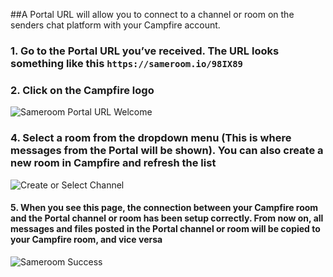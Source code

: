 ##A Portal URL will allow you to connect to a channel or room on the senders chat platform with your Campfire account. 

### 1. Go to the Portal URL you’ve received. The URL looks something like this `https://sameroom.io/98IX89`

### 2. Click on the Campfire logo
![Sameroom Portal URL Welcome](https://in.kato.im/b450e18e6de4847cc19396187d655a94b4a7bb5f6c417d0f7ba124d942f6738d/Sameroom-Select-Platform-_0000_campfire.png)

### 4. Select a room from the dropdown menu (This is where messages from the Portal will be shown). You can also create a new room in Campfire and refresh the list
![Create or Select Channel](https://in.kato.im/f3e2a5d2c14da062602e45bc1cf2b495b672087398f28d09162ded75ff6a848b/Sameroom%20Join%20Portal%20Select%20Room%20ALL.png)

#### 5. When you see this page, the connection between your Campfire room and the Portal channel or room has been setup correctly. From now on, all messages and files posted in the Portal channel or room will be copied to your Campfire room, and vice versa
![Sameroom Success](https://in.kato.im/bc1ac42c1d1d5632a436e92b5b3603422261f99a64c602007a895ecd38973336/Sameroom%20Join%20Portal%20Success%20copy.png)
